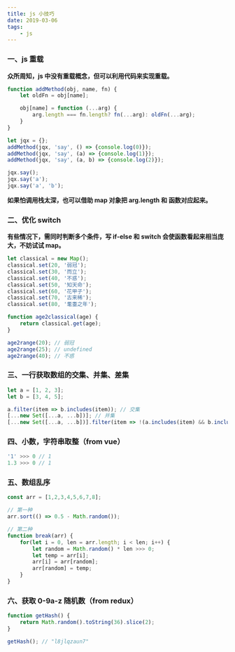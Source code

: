 ```yaml
---
title: js 小技巧
date: 2019-03-06
tags:
    - js
---
```


### 一、js 重载

**众所周知，js 中没有重载概念，但可以利用代码来实现重载。**

``` js
function addMethod(obj, name, fn) {
    let oldFn = obj[name];

    obj[name] = function (...arg) {
        arg.length === fn.length? fn(...arg): oldFn(...arg);
    }
}

let jqx = {};
addMethod(jqx, 'say', () => {console.log(0)});
addMethod(jqx, 'say', (a) => {console.log(1)});
addMethod(jqx, 'say', (a, b) => {console.log(2)});

jqx.say();
jqx.say('a');
jqx.say('a', 'b');
```

**如果怕调用栈太深，也可以借助 map 对象把 arg.length 和 函数对应起来。**

### 二、优化 switch

**有些情况下，需同时判断多个条件，写 if-else 和 switch 会使函数看起来相当庞大，不妨试试 map。**

``` js
let classical = new Map();
classical.set(20, '弱冠');
classical.set(30, '而立');
classical.set(40, '不惑');
classical.set(50, '知天命');
classical.set(60, '花甲子');
classical.set(70, '古来稀');
classical.set(80, '耄耋之年');

function age2classical(age) {
    return classical.get(age);
}

age2range(20); // 弱冠
age2range(25); // undefined
age2range(40); // 不惑
```

### 三、一行获取数组的交集、并集、差集

``` js
let a = [1, 2, 3];
let b = [3, 4, 5];

a.filter(item => b.includes(item)); // 交集
[...new Set([...a, ...b])]; // 并集
[...new Set([...a, ...b])].filter(item => !(a.includes(item) && b.includes(item))); // 差集
```

### 四、小数，字符串取整（from vue）

``` js
'1' >>> 0 // 1
1.3 >>> 0 // 1
```

### 五、数组乱序

``` js
const arr = [1,2,3,4,5,6,7,8];

// 第一种
arr.sort(() => 0.5 - Math.random());

// 第二种
function break(arr) {
	for(let i = 0, len = arr.length; i < len; i++) {
		let random = Math.random() * len >>> 0;
		let temp = arr[i];
		arr[i] = arr[random];
		arr[random] = temp;
	}
}
```

### 六、获取 0-9a-z 随机数（from redux）

``` js
function getHash() {
	return Math.random().toString(36).slice(2);
}

getHash(); // "l8jlqzaun7"
```